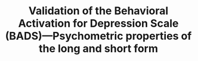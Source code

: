 --- 
abstract: '' 
authors: 
 - K Fuhr
 -  M Hautzinger
 -  K Krisch
 -  M Berking
 -  admin
doi: '' 
featured: false 
publication: '*Comprehensive Psychiatry*, 107' 
publication_short: '' 
publishDate: '2016-01-01' 
title: 'Validation of the Behavioral Activation for Depression Scale (BADS)—Psychometric properties of the long and short form' 
url_code: '' 
url_dataset: '' 
url_pdf: '' 
url_poster: '' 
url_project: '' 
url_slides: '' 
url_source: '' 
url_video: '' 
---